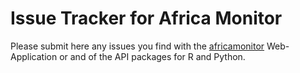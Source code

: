 # Issue Tracker for Africa Monitor

Please submit here any issues you find with the [africamonitor](https://africamonitor.ifw-kiel.de/) Web-Application or and of the API packages for R and Python. 
